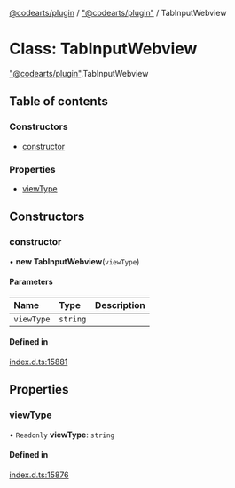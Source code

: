 [@codearts/plugin](../README.md) / ["@codearts/plugin"](../modules/_codearts_plugin_.md) / TabInputWebview

# Class: TabInputWebview

["@codearts/plugin"](../modules/_codearts_plugin_.md).TabInputWebview

## Table of contents

### Constructors

- [constructor](codearts_plugin_.TabInputWebview.md#constructor)

### Properties

- [viewType](codearts_plugin_.TabInputWebview.md#viewtype)

## Constructors

### constructor

• **new TabInputWebview**(`viewType`)

#### Parameters

| Name | Type | Description |
| :------ | :------ | :------ |
| `viewType` | `string` |  |

#### Defined in

[index.d.ts:15881](https://github.com/huaweicloud/cloudide-plugin-api/blob/84e382d/index.d.ts#L15881)

## Properties

### viewType

• `Readonly` **viewType**: `string`

#### Defined in

[index.d.ts:15876](https://github.com/huaweicloud/cloudide-plugin-api/blob/84e382d/index.d.ts#L15876)
